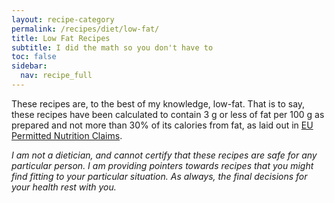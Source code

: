 ```yaml
---
layout: recipe-category
permalink: /recipes/diet/low-fat/
title: Low Fat Recipes
subtitle: I did the math so you don't have to
toc: false
sidebar:
  nav: recipe_full
---
```

These recipes are, to the best of my knowledge, low-fat. That is to say, these recipes have been calculated to contain 3 g or less of fat per 100 g as prepared and not more than 30% of its calories from fat, as laid out in [EU Permitted Nutrition Claims](https://food.ec.europa.eu/food-safety/labelling-and-nutrition/nutrition-and-health-claims/nutrition-claims_en).

*I am not a dietician, and cannot certify that these recipes are safe for any particular person. I am providing pointers towards recipes that you might find fitting to your particular situation. As always, the final decisions for your health rest with you.*